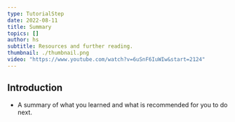 ```yaml
---
type: TutorialStep
date: 2022-08-11
title: Summary
topics: []
author: hs
subtitle: Resources and further reading.
thumbnail: ./thumbnail.png
video: "https://www.youtube.com/watch?v=6uSnF6IuWIw&start=2124"
---
```


## Introduction

- A summary of what you learned and what is recommended for you to do next.
